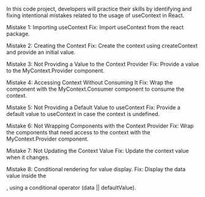In this code project, developers will
practice their skills by identifying
and fixing intentional mistakes related
to the usage of useContext in React.

Mistake 1: Importing useContext
Fix: Import useContext from the
react package.

Mistake 2: Creating the Context
Fix: Create the context using
createContext and provide an
initial value.

Mistake 3: Not Providing a Value
to the Context Provider
Fix: Provide a value to the
MyContext.Provider component.

Mistake 4: Accessing Context Without
Consuming It
Fix: Wrap the component with the
MyContext.Consumer component to
consume the context.

Mistake 5: Not Providing a Default
Value to useContext
Fix: Provide a default value to
useContext in case the context
is undefined.

Mistake 6: Not Wrapping Components
with the Context Provider
Fix: Wrap the components that need
access to the context with the
MyContext.Provider component.

Mistake 7: Not Updating the 
Context Value
Fix: Update the context value 
when it changes.

Mistake 8: Conditional rendering 
for value display.
Fix: Display the data value inside
the <div>, using a conditional 
operator (data || defaultValue).

